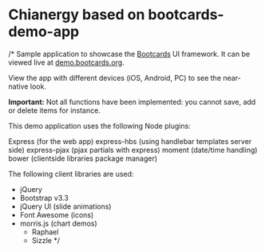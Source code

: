 Chianergy based on bootcards-demo-app
==================

/* Sample application to showcase the <a href="http://bootcards.org">Bootcards</a> UI framework. It can be viewed live at <a href="http://demo.bootcards.org" target="_blank">demo.bootcards.org</a>.

View the app with different devices (iOS, Android, PC) to see the near-native look.

<b>Important:</b> Not all functions have been implemented: you cannot save, add or delete items for instance.

This demo application uses the following Node plugins:

Express (for the web app)
express-hbs (using handlebar templates server side)
express-pjax (pjax partials with express)
moment (date/time handling)
bower (clientside libraries package manager)

The following client libraries are used:

- jQuery
- Bootstrap v3.3
- jQuery UI (slide animations)
- Font Awesome (icons)
- morris.js (chart demos)
	- Raphael
	- Sizzle */
